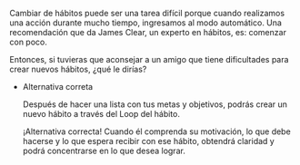 Cambiar de hábitos puede ser una tarea difícil porque cuando realizamos una acción durante mucho tiempo, ingresamos al modo automático. Una recomendación que da James Clear, un experto en hábitos, es: comenzar con poco.

Entonces, si tuvieras que aconsejar a un amigo que tiene dificultades para crear nuevos hábitos, ¿qué le dirías?

- Alternativa correta
    
    Después de hacer una lista con tus metas y objetivos, podrás crear un nuevo hábito a través del Loop del hábito.
    
    ¡Alternativa correcta! Cuando él comprenda su motivación, lo que debe hacerse y lo que espera recibir con ese hábito, obtendrá claridad y podrá concentrarse en lo que desea lograr.